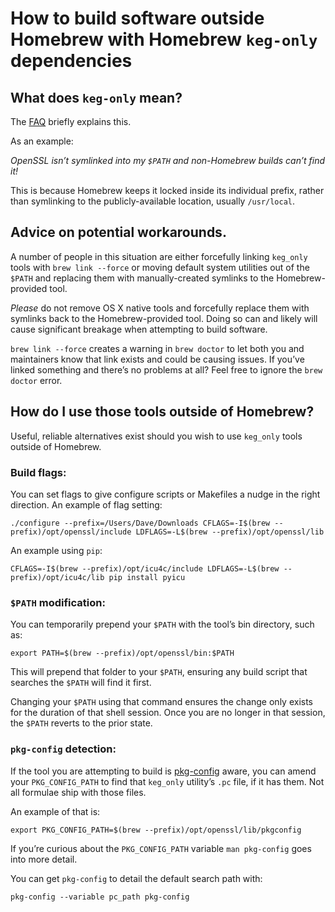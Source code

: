 # How to build software outside Homebrew with Homebrew `keg-only` dependencies

## What does `keg-only` mean?

The [FAQ](FAQ.md) briefly explains this.

As an example:

*OpenSSL isn’t symlinked into my `$PATH` and non-Homebrew builds can’t find it!*

This is because Homebrew keeps it locked inside its individual prefix, rather than symlinking to the publicly-available location, usually `/usr/local`.

## Advice on potential workarounds.

A number of people in this situation are either forcefully linking `keg_only` tools with `brew link --force` or moving default system utilities out of the `$PATH` and replacing them with manually-created symlinks to the Homebrew-provided tool.

*Please* do not remove OS X native tools and forcefully replace them with symlinks back to the Homebrew-provided tool. Doing so can and likely will cause significant breakage when attempting to build software.

`brew link --force` creates a warning in `brew doctor` to let both you and maintainers know that link exists and could be causing issues. If you’ve linked something and there’s no problems at all? Feel free to ignore the `brew doctor` error.

## How do I use those tools outside of Homebrew?

Useful, reliable alternatives exist should you wish to use `keg_only` tools outside of Homebrew.

### Build flags:


You can set flags to give configure scripts or Makefiles a nudge in the right direction. An example of flag setting:

```shell
./configure --prefix=/Users/Dave/Downloads CFLAGS=-I$(brew --prefix)/opt/openssl/include LDFLAGS=-L$(brew --prefix)/opt/openssl/lib
```

An example using `pip`:

```shell
CFLAGS=-I$(brew --prefix)/opt/icu4c/include LDFLAGS=-L$(brew --prefix)/opt/icu4c/lib pip install pyicu
```

### `$PATH` modification:

You can temporarily prepend your `$PATH` with the tool’s bin directory, such as:

```shell
export PATH=$(brew --prefix)/opt/openssl/bin:$PATH
```

This will prepend that folder to your `$PATH`, ensuring any build script that searches the `$PATH` will find it first.

Changing your `$PATH` using that command ensures the change only exists for the duration of that shell session. Once you are no longer in that session, the `$PATH` reverts to the prior state.

### `pkg-config` detection:

If the tool you are attempting to build is [pkg-config](https://en.wikipedia.org/wiki/Pkg-config) aware, you can amend your `PKG_CONFIG_PATH` to find that `keg_only` utility’s `.pc` file, if it has them. Not all formulae ship with those files.

An example of that is:

```shell
export PKG_CONFIG_PATH=$(brew --prefix)/opt/openssl/lib/pkgconfig
```

If you’re curious about the `PKG_CONFIG_PATH` variable `man pkg-config` goes into more detail.

You can get `pkg-config` to detail the default search path with:

```shell
pkg-config --variable pc_path pkg-config
```
